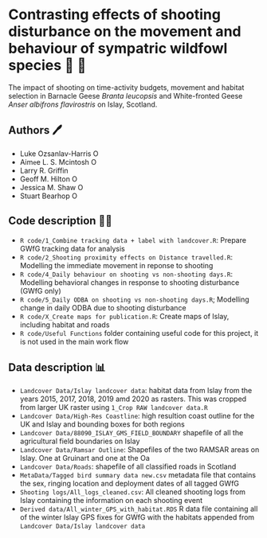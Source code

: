 # Contrasting effects of shooting disturbance on the movement and behaviour of sympatric wildfowl species 🔫 🦆
The impact of shooting on time-activity budgets, movement and habitat selection in Barnacle Geese *Branta leucopsis* and White-fronted Geese *Anser albifrons flavirostris* on Islay, Scotland. 

## Authors 🖊️
- Luke Ozsanlav-Harris <a itemprop="sameAs" content="https://orcid.org/0000-0003-3889-6722" href="https://orcid.org/0000-0003-3889-6722" target="orcid.widget" rel="noopener" style="vertical-align:top;"><img src="https://orcid.org/sites/default/files/images/orcid_16x16.png" alt="ORCID iD icon" target="_blank" style="width:1em;margin-right:.5em;"/></a>
- Aim`e`e L. S. Mcintosh <a itemprop="sameAs" content="https://orcid.org/0000-0002-4975-3682" href="https://orcid.org/0000-0002-4975-3682" target="orcid.widget" rel="noopener" style="vertical-align:top;"><img src="https://orcid.org/sites/default/files/images/orcid_16x16.png" alt="ORCID iD icon" target="_blank" style="width:1em;margin-right:.5em;"/></a>
- Larry R. Griffin
- Geoff M. Hilton <a itemprop="sameAs" content="https://orcid.org/0000-0001-9062-3030" href="https://orcid.org/0000-0001-9062-3030" target="orcid.widget" rel="me noopener noreferrer" style="vertical-align:top;"><img src="https://orcid.org/sites/default/files/images/orcid_16x16.png" alt="ORCID iD icon" style="width:1em;margin-right:.5em;"/></a>
- Jessica M. Shaw <a itemprop="sameAs" content="https://orcid.org/0000-0003-0862-9260" href="https://orcid.org/0000-0003-0862-9260" target="orcid.widget" rel="noopener" style="vertical-align:top;"><img src="https://orcid.org/sites/default/files/images/orcid_16x16.png" alt="ORCID iD icon" target="_blank" style="width:1em;margin-right:.5em;"/></a>
- Stuart Bearhop <a itemprop="sameAs" content="https://orcid.org/0000-0002-5864-0129" href="https://orcid.org/0000-0002-5864-0129" target="orcid.widget" rel="me noopener noreferrer" style="vertical-align:top;"><img src="https://orcid.org/sites/default/files/images/orcid_16x16.png" alt="ORCID iD icon" style="width:1em;margin-right:.5em;"/></a>

## Code description 👨‍💻
- `R code/1_Combine tracking data + label with landcover.R`: Prepare GWfG tracking data for analysis
- `R code/2_Shooting proximity effects on Distance travelled.R`: Modelling the immediate movement in reponse to shooting
- `R code/4_Daily behaviour on shooting vs non-shooting days.R`: Modelling behavioral changes in response to shooting disturbance (GWfG only)
- `R code/5_Daily ODBA on shooting vs non-shooting days.R`; Modelling change in daily ODBA due to shooting disturbance
- `R code/X_Create maps for publication.R`: Create maps of Islay, including habitat and roads
- `R code/Useful Functions` folder containing useful code for this project, it is not used in the main work flow

## Data description 📊
- `Landcover Data/Islay landcover data`: habitat data from Islay from the years 2015, 2017, 2018, 2019 amd 2020 as rasters. This was cropped from larger UK raster using `1_Crop RAW landcover data.R`
- `Landcover Data/High-Res Coastline`: high resultion coast outline for the UK and Islay and bounding boxes for both regions
- `Landcover Data/88090_ISLAY_GMS_FIELD_BOUNDARY` shapefile of all the agricultural field boundaries on Islay
- `Landcover Data/Ramsar Outline`: Shapefiles of the two RAMSAR areas on Islay. One at Gruinart and one at the Oa
- `Landcover Data/Roads`: shapefile of all classified roads in Scotland
- `MetaData/Tagged bird summary data new.csv` metadata file that contains the sex, ringing location and deployment dates of all tagged GWfG
- `Shooting logs/All_logs_cleaned.csv`: All cleaned shooting logs from Islay containing the information on each shooting event
- `Derived data/All_winter_GPS_with_habitat.RDS` R data file containing all of the winter Islay GPS fixes for GWfG with the habitats appended from `Landcover Data/Islay landcover data`

